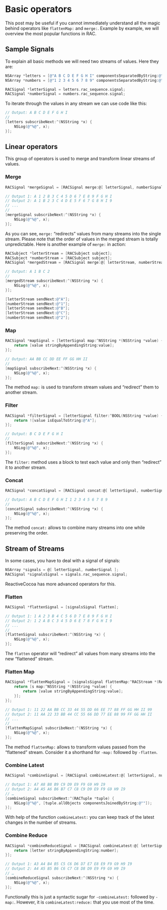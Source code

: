 # Basic operators

This post may be useful if you cannot immediately understand all the magic behind operators like `flattenMap:` and `merge:`. Example by example, we will overview the most popular functions in RAC.

## Sample Signals

To explain all basic methods we will need two streams of values. Here they are:

```objective-c
NSArray *letters = [@"A B C D E F G H I" componentsSeparatedByString:@" "];
NSArray *numbers = [@"1 2 3 4 5 6 7 8 9" componentsSeparatedByString:@" "];

RACSignal *letterSignal = letters.rac_sequence.signal;
RACSignal *numberSignal = numbers.rac_sequence.signal;
```

To iterate through the values in any stream we can use code like this:

```objective-c
// Output: A B C D E F G H I
//
[letters subscribeNext:^(NSString *x) {
    NSLog(@"%@", x);
}];
```

## Linear operators

This group of operators is used to merge and transform linear streams of values.

### Merge

```objective-c
RACSignal *mergeSignal = [RACSignal merge:@[ letterSignal, numberSignal ]];

// Output 1: A 1 2 B 3 C 4 5 D 6 7 E 8 9 F G H I
// Output 2: A 1 B 2 3 C 4 D E 5 F 6 7 G 8 H I 9
// ...
//
[mergeSignal subscribeNext:^(NSString *x) {
    NSLog(@"%@", x);
}];
```

As you can see, `merge:` “redirects” values from many streams into the single stream. Please note that the order of values in the merged stream is totally unpredictable. Here is another example of `merge:` in action:

```objective-c
RACSubject *letterStream = [RACSubject subject];
RACSubject *numberStream = [RACSubject subject];
RACSignal *mergedStream = [RACSignal merge:@[ letterStream, numberStream ]];

// Output: A 1 B C 2
//
[mergedStream subscribeNext:^(NSString *x) {
    NSLog(@"%@", x);
}];

[letterStream sendNext:@"A"];
[numberStream sendNext:@"1"];
[letterStream sendNext:@"B"];
[letterStream sendNext:@"C"];
[numberStream sendNext:@"2"];
```

### Map

```objective-c
RACSignal *mapSignal = [letterSignal map:^NSString *(NSString *value) {
    return [value stringByAppendingString:value];
}];

// Output: AA BB CC DD EE FF GG HH II
//
[mapSignal subscribeNext:^(NSString *x) {
    NSLog(@"%@", x);
}];
```

The method `map:` is used to transform stream values and “redirect” them to another stream.

### Filter

```objective-c
RACSignal *filterSignal = [letterSignal filter:^BOOL(NSString *value) {
    return ![value isEqualToString:@"A"];
}];

// Output: B C D E F G H I
//
[filterSignal subscribeNext:^(NSString *x) {
    NSLog(@"%@", x);
}];
```

The `filter:` method uses a block to test each value and only then “redirect” it to another stream.

### Concat

```objective-c
RACSignal *concatSignal = [RACSignal concat:@[ letterSignal, numberSignal ]];

// Output: A B C D E F G H I 1 2 3 4 5 6 7 8 9
//
[concatSignal subscribeNext:^(NSString *x) {
    NSLog(@"%@", x);
}];
```

The method `concat:` allows to combine many streams into one while preserving the order.

## Stream of Streams

In some cases, you have to deal with a signal of signals:

```objective-c
NSArray *signals = @[ letterSignal, numberSignal ];
RACSignal *signalsSignal = signals.rac_sequence.signal;
```

ReactiveCocoa has more advanced operators for this.

### Flatten

```objective-c
RACSignal *flattenSignal = [signalsSignal flatten];

// Output 1: 1 A 2 3 B 4 C 5 6 D 7 E 8 9 F G H I
// Output 2: 1 2 A B C 3 4 5 D 6 E 7 8 F G H I 9
// ...
//
[flattenSignal subscribeNext:^(NSString *x) {
    NSLog(@"%@", x);
}];
```

The `flatten` operator will “redirect” all values from many streams into the new “flattened” stream.

### Flatten Map

```objective-c
RACSignal *flattenMapSignal = [signalsSignal flattenMap:^RACStream *(RACStream *s) {
    return [s map:^NSString *(NSString *value) {
        return [value stringByAppendingString:value];
    }];
}];

// Output 1: 11 22 AA BB CC 33 44 55 DD 66 EE 77 88 FF GG HH II 99
// Output 2: 11 AA 22 33 BB 44 CC 55 66 DD 77 EE 88 99 FF GG HH II
// ...
//
[flattenMapSignal subscribeNext:^(NSString *x) {
    NSLog(@"%@", x);
}];
```

The method `flattenMap:` allows to transform values passed from the “flattened” stream. Consider it a shorthand for `-map:` followed by `-flatten`.

### Combine Latest

```objective-c
RACSignal *combineSignal = [RACSignal combineLatest:@[ letterSignal, numberSignal ]];

// Output 1: A7 A8 B8 B9 C9 D9 E9 F9 G9 H9 I9
// Output 2: A4 A5 A6 B6 B7 C7 C8 C9 D9 E9 F9 G9 H9 I9
// …
[combineSignal subscribeNext:^(RACTuple *tuple) {
    NSLog(@"%@", [tuple.allObjects componentsJoinedByString:@""]);
}];
```

With help of the function `combineLatest:` you can keep track of the latest changes in the number of streams.

### Combine Reduce

```objective-c
RACSignal *combineReduceSignal = [RACSignal combineLatest:@[ letterSignal, numberSignal ] reduce:^(NSString *letter, NSString *number) {
    return [letter stringByAppendingString:number];
}];

// Output 1: A3 A4 B4 B5 C5 C6 D6 D7 E7 E8 E9 F9 G9 H9 I9
// Output 2: A4 A5 B5 B6 C6 C7 C8 D8 D9 E9 F9 G9 H9 I9
// …
[combineReduceSignal subscribeNext:^(NSString *x) {
    NSLog(@"%@", x);
}];
```

Functionally this is just a syntactic sugar for `-combineLatest:` followed by `-map:`. However, it is `combineLatest:reduce:` that you use most of the time.
